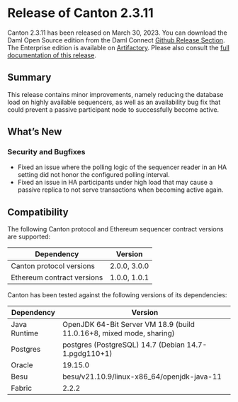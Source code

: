 # Release of Canton 2.3.11

Canton 2.3.11 has been released on March 30, 2023. You can download the Daml Open Source edition from the Daml Connect [Github Release Section](https://github.com/digital-asset/daml/releases/tag/v2.3.11). The Enterprise edition is available on [Artifactory](https://digitalasset.jfrog.io/artifactory/canton-enterprise/canton-enterprise-2.3.11.zip).
Please also consult the [full documentation of this release](https://docs.daml.com/2.3.11/canton/about.html).

## Summary

This release contains minor improvements, namely reducing the database load on highly available
sequencers, as well as an availability bug fix that could prevent a passive participant node to successfully become active.

## What’s New

### Security and Bugfixes
- Fixed an issue where the polling logic of the sequencer reader in an HA setting did not honor the configured polling interval.
- Fixed an issue in HA participants under high load that may cause a passive replica to not serve transactions when becoming active again.

## Compatibility

The following Canton protocol and Ethereum sequencer contract versions are supported:

| Dependency                 | Version                    |
|----------------------------|----------------------------|
| Canton protocol versions   | 2.0.0, 3.0.0          |
| Ethereum contract versions | 1.0.0, 1.0.1 |

Canton has been tested against the following versions of its dependencies:

| Dependency                 | Version                    |
|----------------------------|----------------------------|
| Java Runtime               | OpenJDK 64-Bit Server VM 18.9 (build 11.0.16+8, mixed mode, sharing)               |
| Postgres                   | postgres (PostgreSQL) 14.7 (Debian 14.7-1.pgdg110+1)           |
| Oracle                     | 19.15.0             |
| Besu                       | besu/v21.10.9/linux-x86_64/openjdk-java-11               |
| Fabric                     | 2.2.2             |

